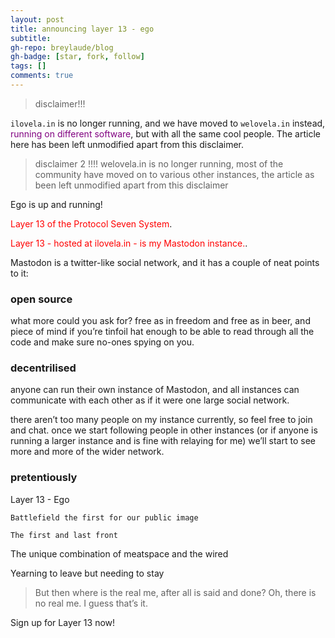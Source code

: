```yaml
---
layout: post
title: announcing layer 13 - ego
subtitle: 
gh-repo: breylaude/blog
gh-badge: [star, fork, follow]
tags: []
comments: true
---
```


> disclaimer!!!

`ilovela.in` is no longer running, and we have moved to `welovela.in` instead, <span style="color:purple">running on different software</span>, but with all the same cool people. The article here has been left unmodified apart from this disclaimer.

> disclaimer 2 !!!! welovela.in is no longer running, most of the community have moved on to various other instances, the article as been left unmodified apart from this disclaimer

Ego is up and running!

<span style="color:red">Layer 13 of the Protocol Seven System</span>.

<span style="color:red">Layer 13 - hosted at ilovela.in - is my Mastodon instance.</span>.

Mastodon is a twitter-like social network, and it has a couple of neat points to it:

### open source

what more could you ask for? free as in freedom and free as in beer, and piece of mind if you’re tinfoil hat enough to be able to read through all the code and make sure no-ones spying on you.

### decentrilised

anyone can run their own instance of Mastodon, and all instances can communicate with each other as if it were one large social network.

there aren’t too many people on my instance currently, so feel free to join and chat. once we start following people in other instances (or if anyone is running a larger instance and is fine with relaying for me) we’ll start to see more and more of the wider network.

### pretentiously

Layer 13 - Ego

`Battlefield the first for our public image`

`The first and last front`

The unique combination of meatspace and the wired

Yearning to leave but needing to stay

> But then where is the real me, after all is said and done?
> Oh, there is no real me.
> I guess that’s it.

Sign up for Layer 13 now!
